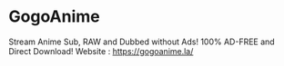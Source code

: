 # GogoAnime
Stream Anime Sub, RAW and Dubbed without Ads! 100% AD-FREE and Direct Download! Website : https://gogoanime.la/
